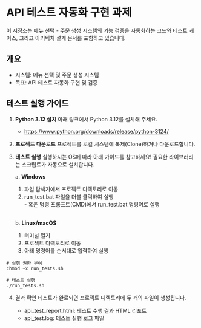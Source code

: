 # API 테스트 자동화 구현 과제
이 저장소는 메뉴 선택 - 주문 생성 시스템의 기능 검증을 자동화하는 코드와 테스트 케이스, 그리고 아키텍처 설계 문서를 포함하고 있습니다.

## 개요
- 시스템: 메뉴 선택 및 주문 생성 시스템
- 목표: API 테스트 자동화 구현 및 검증

## 테스트 실행 가이드

1. **Python 3.12 설치**
아래 링크에서 Python 3.12를 설치해 주세요.
    - https://www.python.org/downloads/release/python-3124/

3. **프로젝트 다운로드**
프로젝트를 로컬 시스템에 복제(Clone)하거나 다운로드합니다.

4. **테스트 실행**
실행하시는 OS에 따라 아래 가이드를 참고하세요! 필요한 라이브러리는 스크립트가 자동으로 설치합니다.

    a. **Windows** <br>
    
     1) 파일 탐색기에서 프로젝트 디렉토리로 이동 <br>
     2) run_test.bat 파일을 더블 클릭하여 실행 <br>
       - 혹은 명령 프롬프트(CMD)에서 run_test.bat 명령어로 실행 <br>
    <br>
   
    b. **Linux/macOS** <br>
      
      1) 터미널 열기
      2) 프로젝트 디렉토리로 이동
      3) 아래 명령어를 순서대로 입력하여 실행
  ```
  # 실행 권한 부여
  chmod +x run_tests.sh
  
  # 테스트 실행
  ./run_tests.sh
  ```
4. 결과 확인
테스트가 완료되면 프로젝트 디렉토리에 두 개의 파일이 생성됩니다. <br>

    - api_test_report.html: 테스트 수행 결과 HTML 리포트
    - api_test.log: 테스트 실행 로그 파일
